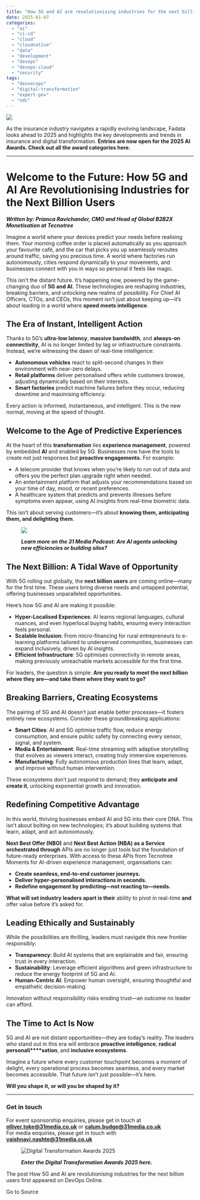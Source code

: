```yaml
---
title: "How 5G and AI are revolutionising industries for the next billion users"
date: 2025-01-07
categories: 
  - "ai"
  - "ci-cd"
  - "cloud"
  - "cloudnative"
  - "data"
  - "development"
  - "devops"
  - "devops-cloud"
  - "security"
tags: 
  - "devsecops"
  - "digital-transformation"
  - "expert-pov"
  - "ndc"
---
```


![](https://www.devopsonline.co.uk/wp-content/uploads/2024/11/AI-webpost-1.jpg)

As the insurance industry navigates a rapidly evolving landscape, Fadata looks ahead to 2025 and highlights the key developments and trends in insurance and digital transformation. **Entries are now open for the 2025 AI Awards. Check out all the award categories here.**

* * *

# **Welcome to the Future: How 5G and AI Are Revolutionising Industries for the Next Billion Users**

**_Written by: Prianca Ravichander, CMO and Head of Global B2B2X Monetisation at Tecnotree_**

Imagine a world where your devices predict your needs before realising them. Your morning coffee order is placed automatically as you approach your favourite café, and the car that picks you up seamlessly reroutes around traffic, saving you precious time. A world where factories run autonomously, cities respond dynamically to your movements, and businesses connect with you in ways so personal it feels like magic.

This isn’t the distant future. It’s happening now, powered by the game-changing duo of **5G and AI**. These technologies are reshaping industries, breaking barriers, and unlocking new realms of possibility. For Chief AI Officers, CTOs, and CEOs, this moment isn’t just about keeping up—it’s about leading in a world where **speed meets intelligence**.

## **The Era of Instant, Intelligent Action**

Thanks to 5G’s **ultra-low latency**, **massive bandwidth**, and **always-on connectivity**, AI is no longer limited by lag or infrastructure constraints. Instead, we’re witnessing the dawn of real-time intelligence:

- **Autonomous vehicles** react to split-second changes in their environment with near-zero delays.
- **Retail platforms** deliver personalised offers while customers browse, adjusting dynamically based on their interests.
- **Smart factories** predict machine failures before they occur, reducing downtime and maximising efficiency.

Every action is informed, instantaneous, and intelligent. This is the new normal, moving at the speed of thought.

## **Welcome to the Age of Predictive Experiences** 

At the heart of this **transformation** lies **experience management**, powered by embedded **AI** and enabled by 5G. Businesses now have the tools to create not just responses but **proactive engagements.** For example:

- A telecom provider that knows when you’re likely to run out of data and offers you the perfect plan upgrade right when needed.
- An entertainment platform that adjusts your recommendations based on your time of day, mood, or recent preferences.
- A healthcare system that predicts and prevents illnesses before symptoms even appear, using AI insights from real-time biometric data.

This isn’t about serving customers—it’s about **knowing them, anticipating them, and delighting them**.

<figure>

![](https://devopsonline.co.uk/wp-content/uploads/2024/12/Tecnotree-_-31-Media-Podcast.png)

<figcaption>

_**Learn more on the 31 Media Podcast: Are AI agents unlocking new efficiencies or building silos?**_

</figcaption>

</figure>

## **The Next Billion: A Tidal Wave of Opportunity** 

With 5G rolling out globally, the **next billion users** are coming online—many for the first time. These users bring diverse needs and untapped potential, offering businesses unparalleled opportunities.

Here’s how 5G and AI are making it possible:

- **Hyper-Localised Experiences**: AI learns regional languages, cultural nuances, and even hyperlocal buying habits, ensuring every interaction feels personal.
- **Scalable Inclusion**: From micro-financing for rural entrepreneurs to e-learning platforms tailored to underserved communities, businesses can expand inclusively, driven by AI insights.
- **Efficient Infrastructure**: 5G optimises connectivity in remote areas, making previously unreachable markets accessible for the first time.

For leaders, the question is simple: **Are you ready to meet the next billion where they are—and take them where they want to go?**

## **Breaking Barriers, Creating Ecosystems**

The pairing of 5G and AI doesn’t just enable better processes—it fosters entirely new ecosystems. Consider these groundbreaking applications:

- **Smart Cities**: AI and 5G optimise traffic flow, reduce energy consumption, and ensure public safety by connecting every sensor, signal, and system.
- **Media & Entertainment**: Real-time streaming with adaptive storytelling that evolves as viewers interact, creating truly immersive experiences.
- **Manufacturing**: Fully autonomous production lines that learn, adapt, and improve without human intervention.

These ecosystems don’t just respond to demand; they **anticipate and create it**, unlocking exponential growth and innovation.

## **Redefining Competitive Advantage**

In this world, thriving businesses embed AI and 5G into their core DNA. This isn’t about bolting on new technologies; it’s about building systems that learn, adapt, and act autonomously.

**Next Best Offer (NBO)** and **Next Best Action (NBA) as a Service orchestrated through** APIs are no longer just tools but the foundation of future-ready enterprises. With access to these APIs from Tecnotree Moments for AI-driven experience management, organisations can:

- **Create seamless, end-to-end customer journeys.**
- **Deliver hyper-personalised interactions in seconds.**
- **Redefine engagement by predicting—not reacting to—needs.**

**What will set industry leaders apart is their** ability to pivot in real-time **and** offer value before it’s asked for.

## **Leading Ethically and Sustainably**

While the possibilities are thrilling, leaders must navigate this new frontier responsibly:

- **Transparency**: Build AI systems that are explainable and fair, ensuring trust in every interaction.
- **Sustainability**: Leverage efficient algorithms and green infrastructure to reduce the energy footprint of 5G and AI.
- **Human-Centric AI**: Empower human oversight, ensuring thoughtful and empathetic decision-making.

Innovation without responsibility risks eroding trust—an outcome no leader can afford.

## **The Time to Act Is Now**

5G and AI are not distant opportunities—they are today’s reality. The leaders who stand out in this era will embrace **proactive intelligence**, **radical personali****sation**, and **inclusive ecosystems**.

Imagine a future where every customer touchpoint becomes a moment of delight, every operational process becomes seamless, and every market becomes accessible. That future isn’t just possible—it’s here.

**Will you shape it, or will you be shaped by it?**

* * *

### **Get in touch**

For event sponsorship enquiries, please get in touch at **olliver.toke@31media.co.uk** or **calum.budge@31media.co.uk**  
For media enquiries, please get in touch with **vaishnavi.nashte@31media.co.uk**

<figure>

![Digital Transformation Awards 2025](https://www.devopsonline.co.uk/wp-content/uploads/2024/09/DTA_header.png)

<figcaption>

_**Enter the Digital Transformation Awards 2025 here.**_

</figcaption>

</figure>

The post How 5G and AI are revolutionising industries for the next billion users first appeared on DevOps Online.

Go to Source
